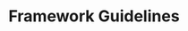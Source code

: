 ---
title: Framework Guidelines
permalink: /framework-guidelines/
classes: wide
search: true
sidebar:
  nav: "sidebar"
rule_category: framework
layout: rule-category
---